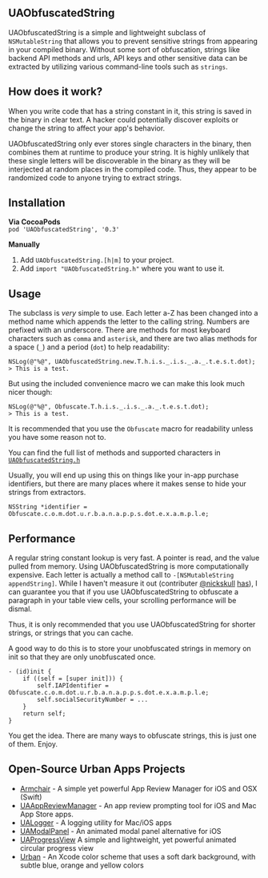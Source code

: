 ## UAObfuscatedString

UAObfuscatedString is a simple and lightweight subclass of `NSMutableString` that allows you to
prevent sensitive strings from appearing in your compiled binary.
Without some sort of obfuscation, strings like backend API methods and urls,
API keys and other sensitive data can be extracted by utilizing various
command-line tools such as `strings`.

## How does it work?

When you write code that has a string constant in it, this string is saved in the binary
in clear text. A hacker could potentially discover exploits or change the string to 
affect your app's behavior.

UAObfuscatedString only ever stores single characters in the binary, then combines them at
runtime to produce your string. It is highly unlikely that these single letters will be discoverable
in the binary as they will be interjected at random places in the compiled code. Thus, they
appear to be randomized code to anyone trying to extract strings.

## Installation

**Via CocoaPods**  
`pod 'UAObfuscatedString', '0.3'`  

**Manually**  
1. Add `UAObfuscatedString.[h|m]` to your project.  
2. Add `import "UAObfuscatedString.h"` where you want to use it.  

## Usage

The subclass is *very* simple to use.
Each letter a-Z has been changed into a method name which appends the letter to the calling string.
Numbers are prefixed with an underscore.
There are methods for most keyboard characters such as `comma` and `asterisk`,
and there are two alias methods for a space (`_`) and a period (`dot`) to help readability:

    NSLog(@"%@", UAObfuscatedString.new.T.h.i.s._.i.s._.a._.t.e.s.t.dot); 
    > This is a test.

But using the included convenience macro we can make this look much nicer though:

    NSLog(@"%@", Obfuscate.T.h.i.s._.i.s._.a._.t.e.s.t.dot); 
    > This is a test.

It is recommended that you use the `Obfuscate` macro for readability unless you have some reason not to.

You can find the full list of methods and supported characters in [`UAObfuscatedString.h`](https://github.com/UrbanApps/UAObfuscatedString/blob/master/UAObfuscatedString.h)

Usually, you will end up using this on things like your in-app purchase identifiers,
but there are many places where it makes sense to hide your strings from extractors.

    NSString *identifier = Obfuscate.c.o.m.dot.u.r.b.a.n.a.p.p.s.dot.e.x.a.m.p.l.e;

## Performance

A regular string constant lookup is very fast. A pointer is read, and the value pulled from memory.
Using UAObfuscatedString is more computationally expensive. Each letter is actually a method call
to `-[NSMutableString appendString]`. While I haven't measure it out (contributer [@nickskull](https://github.com/nickskull) [has](https://github.com/UrbanApps/UAObfuscatedString/issues/3#issuecomment-61385665)), I can guarantee you that if you
use UAObfuscatedString to obfuscate a paragraph in your table view cells, your scrolling performance will be dismal.

Thus, it is only recommended that you use UAObfuscatedString for shorter strings, or strings that you can cache.

A good way to do this is to store your unobfuscated strings in memory on init so that they are only unobfuscated once.

    - (id)init {
        if ((self = [super init])) {
            self.IAPIdentifier = Obfuscate.c.o.m.dot.u.r.b.a.n.a.p.p.s.dot.e.x.a.m.p.l.e;
            self.socialSecurityNumber = ...
        }
        return self;
    }


You get the idea. There are many ways to obfuscate strings, this is just one of them. Enjoy.

## Open-Source Urban Apps Projects

- [Armchair](https://github.com/UrbanApps/Armchair) - A simple yet powerful App Review Manager for iOS and OSX (Swift)
- [UAAppReviewManager](https://github.com/UrbanApps/UAAppReviewManager) - An app review prompting tool for iOS and Mac App Store apps.
- [UALogger](https://github.com/UrbanApps/UALogger) - A logging utility for Mac/iOS apps
- [UAModalPanel](https://github.com/UrbanApps/UAModalPanel) - An animated modal panel alternative for iOS
- [UAProgressView](https://github.com/UrbanApps/UAProgressView) A simple and lightweight, yet powerful animated circular progress view
- [Urban](https://github.com/UrbanApps/Urban) - An Xcode color scheme that uses a soft dark background, with subtle blue, orange and yellow colors
